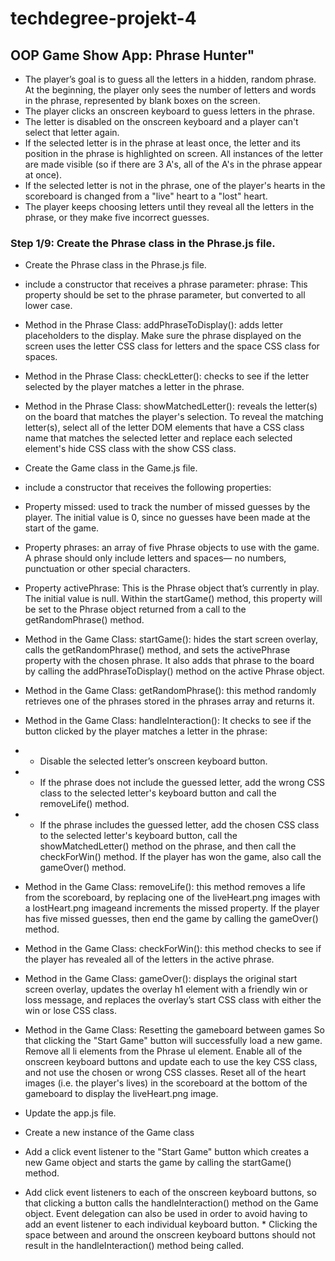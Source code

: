 # techdegree-projekt-4

## OOP Game Show App: Phrase Hunter"

* The player’s goal is to guess all the letters in a hidden, random phrase. At the beginning, the player only sees the number of letters and words in the phrase, represented by blank boxes on the screen.
* The player clicks an onscreen keyboard to guess letters in the phrase.
* The letter is disabled on the onscreen keyboard and a player can't select that letter again.
* If the selected letter is in the phrase at least once, the letter and its position in the phrase is highlighted on screen. All instances of the letter are made visible (so if there are 3 A's, all of the A's in the phrase appear at once).
* If the selected letter is not in the phrase, one of the player's hearts in the scoreboard is changed from a "live" heart to a "lost" heart.
* The player keeps choosing letters until they reveal all the letters in the phrase, or they make five incorrect guesses.

### Step 1/9: Create the Phrase class in the Phrase.js file.
* Create the Phrase class in the Phrase.js file.
* include a constructor that receives a phrase parameter: phrase: This property should be set to the phrase parameter, but converted to all lower case.
* Method in the Phrase Class: addPhraseToDisplay(): adds letter placeholders to the display. Make sure the phrase displayed on the screen uses the letter CSS class for letters and the space CSS class for spaces.
* Method in the Phrase Class: checkLetter(): checks to see if the letter selected by the player matches a letter in the phrase.
* Method in the Phrase Class: showMatchedLetter(): reveals the letter(s) on the board that matches the player's selection. To reveal the matching letter(s), select all of the letter DOM elements that have a CSS class name that matches the selected letter and replace each selected element's hide CSS class with the show CSS class.

* Create the Game class in the Game.js file.
* include a constructor that receives the following properties:
* Property missed: used to track the number of missed guesses by the player. The initial value is 0, since no guesses have been made at the start of the game.
* Property phrases: an array of five Phrase objects to use with the game. A phrase should only include letters and spaces— no numbers, punctuation or other special characters.
* Property activePhrase: This is the Phrase object that’s currently in play. The initial value is null. Within the startGame() method, this property will be set to the Phrase object returned from a call to the getRandomPhrase() method.
* Method in the Game Class: startGame(): hides the start screen overlay, calls the getRandomPhrase() method, and sets the activePhrase property with the chosen phrase. It also adds that phrase to the board by calling the addPhraseToDisplay() method on the active Phrase object.
* Method in the Game Class: getRandomPhrase(): this method randomly retrieves one of the phrases stored in the phrases array and returns it.
* Method in the Game Class: handleInteraction(): It checks to see if the button clicked by the player matches a letter in the phrase:
* * Disable the selected letter’s onscreen keyboard button.
* * If the phrase does not include the guessed letter, add the wrong CSS class to the selected letter's keyboard button and call the removeLife() method.
* * If the phrase includes the guessed letter, add the chosen CSS class to the selected letter's keyboard button, call the showMatchedLetter() method on the phrase, and then call the checkForWin() method. If the player has won the game, also call the gameOver() method.
* Method in the Game Class: removeLife(): this method removes a life from the scoreboard, by replacing one of the liveHeart.png images with a lostHeart.png imageand increments the missed property. If the player has five missed guesses, then end the game by calling the gameOver() method.
* Method in the Game Class: checkForWin(): this method checks to see if the player has revealed all of the letters in the active phrase.
* Method in the Game Class: gameOver(): displays the original start screen overlay, updates the overlay h1 element with a friendly win or loss message, and replaces the overlay’s start CSS class with either the win or lose CSS class.
* Method in the Game Class: Resetting the gameboard between games So that clicking the "Start Game" button will successfully load a new game. Remove all li elements from the Phrase ul element. Enable all of the onscreen keyboard buttons and update each to use the key CSS class, and not use the chosen or wrong CSS classes. Reset all of the heart images (i.e. the player's lives) in the scoreboard at the bottom of the gameboard to display the liveHeart.png image.

* Update the app.js file.
* Create a new instance of the Game class
* Add a click event listener to the "Start Game" button which creates a new Game object and starts the game by calling the startGame() method.
* Add click event listeners to each of the onscreen keyboard buttons, so that clicking a button calls the handleInteraction() method on the Game object. Event delegation can also be used in order to avoid having to add an event listener to each individual keyboard button. * Clicking the space between and around the onscreen keyboard buttons should not result in the handleInteraction() method being called.
